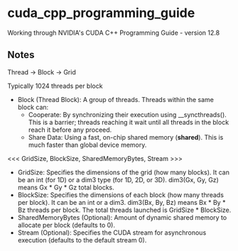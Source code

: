 # cuda_cpp_programming_guide
Working through NVIDIA's CUDA C++ Programming Guide - version 12.8

## Notes

Thread -> Block -> Grid

Typically 1024 threads per block

- Block (Thread Block): A group of threads. Threads within the same block can:
    - Cooperate: By synchronizing their execution using __syncthreads(). This is a barrier; threads reaching it wait until all threads in the block reach it before any proceed.
    - Share Data: Using a fast, on-chip shared memory (__shared__). This is much faster than global device memory.

<<< GridSize, BlockSize, SharedMemoryBytes, Stream >>>

- GridSize: Specifies the dimensions of the grid (how many blocks). It can be an int (for 1D) or a dim3 type (for 1D, 2D, or 3D). dim3(Gx, Gy, Gz) means Gx * Gy * Gz total blocks.
- BlockSize: Specifies the dimensions of each block (how many threads per block). It can be an int or a dim3. dim3(Bx, By, Bz) means Bx * By * Bz threads per block. The total threads launched is GridSize * BlockSize.
- SharedMemoryBytes (Optional): Amount of dynamic shared memory to allocate per block (defaults to 0).
- Stream (Optional): Specifies the CUDA stream for asynchronous execution (defaults to the default stream 0).

